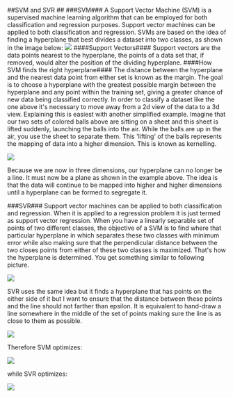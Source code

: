 ##SVM and SVR ##
###SVM###
A Support Vector Machine (SVM) is a supervised machine learning algorithm that can be employed for both classification and regression purposes. Support vector machines can be applied to both classification and regression. SVMs are based on the idea of finding a hyperplane that best divides a dataset into two classes, as shown in the image below: ![](http://dni-institute.in/blogs/wp-content/uploads/2015/09/SVM-Planes.png)
####Support Vectors####
Support vectors are the data points nearest to the hyperplane, the points of a data set that, if removed, would alter the position of the dividing hyperplane.
####How SVM finds the right hyperplane####
The distance between the hyperplane and the nearest data point from either set is known as the margin. The goal is to choose a hyperplane with the greatest possible margin between the hyperplane and any point within the training set, giving a greater chance of new data being classified correctly.
In order to classify a dataset like the one above it's necessary to move away from a 2d view of the data to a 3d view. Explaining this is easiest with another simplified example. Imagine that our two sets of colored balls above are sitting on a sheet and this sheet is lifted suddenly, launching the balls into the air. While the balls are up in the air, you use the sheet to separate them. This 'lifting' of the balls represents the mapping of data into a higher dimension. This is known as kernelling. 

![](https://i.stack.imgur.com/1gvce.png)

Because we are now in three dimensions, our hyperplane can no longer be a line. It must now be a plane as shown in the example above. The idea is that the data will continue to be mapped into higher and higher dimensions until a hyperplane can be formed to segregate it.

###SVR###
Support vector machines can be applied to both classification and regression. When it is applied to a regression problem it is just termed as support vector regression. When you have a linearly separable set of points of two different classes, the objective of a SVM is to find where that particular hyperplane in which separates these two classes with minimum error while also making sure that the perpendicular distance between the two closes points from either of these two classes is maximized. That's how the hyperplane is determined. You get something similar to following picture.

![](https://staesthetic.files.wordpress.com/2014/02/svm.png?w=1060)

SVR uses the same idea but it finds a hyperplane that has points on the either side of it but I want to ensure that the distance between these points and the line should not farther than epsilon. It is equivalent to hand-draw a line somewhere in the middle of the set of points making sure the line is as close to them as possible.

![](https://qph.ec.quoracdn.net/main-qimg-1b899fcfd6dbee47d238b9b661aa2f05)

Therefore SVM optimizes:

![](https://qph.ec.quoracdn.net/main-qimg-847bed06a8f44b045641507c306a7404)

while SVR optimizes:

![](https://qph.ec.quoracdn.net/main-qimg-408b6f8a3af1a9440c2e691305fbce68)


